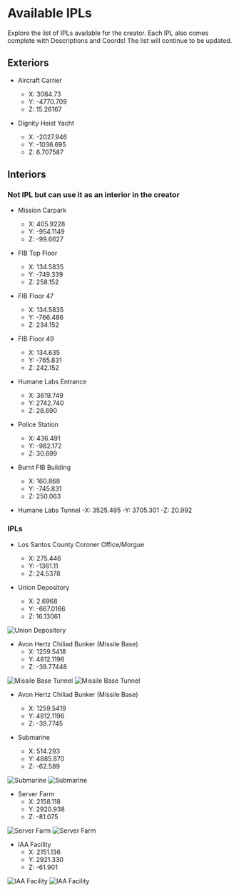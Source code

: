 # Available IPLs

Explore the list of IPLs available for the creator. Each IPL also comes complete with Descriptions and Coords! The list will continue to be updated.

## Exteriors

* Aircraft Carrier
  - X: 3084.73
  - Y: -4770.709
  - Z: 15.26167

* Dignity Heist Yacht
  - X: -2027.946
  - Y: -1036.695
  - Z: 6.707587

## Interiors

### Not IPL but can use it as an interior in the creator
* Mission Carpark
  - X: 405.9228
  - Y: -954.1149
  - Z: -99.6627

* FIB Top Floor
  - X: 134.5835
  - Y: -749.339
  - Z: 258.152

* FIB Floor 47
  - X: 134.5835
  - Y: -766.486
  - Z: 234.152

* FIB Floor 49
  - X: 134.635
  - Y: -765.831
  - Z: 242.152

* Humane Labs Entrance
  - X: 3619.749
  - Y: 2742.740
  - Z: 28.690

* Police Station
  - X: 436.491
  - Y: -982.172
  - Z: 30.699

* Burnt FIB Building
  - X: 160.868
  - Y: -745.831
  - Z: 250.063

* Humane Labs Tunnel 
  -X: 3525.495 
  -Y: 3705.301 
  -Z: 20.992

### IPLs

* Los Santos County Coroner Office/Morgue
  - X: 275.446
  - Y: -1361.11
  - Z: 24.5378

* Union Depository
  - X: 2.6968
  - Y: -667.0166
  - Z: 16.13061
  
![Union Depository](interior-union-depository.jpg)

* Avon Hertz Chiliad Bunker (Missile Base)
  - X: 1259.5418
  - Y: 4812.1196
  - Z: -39.77448

![Missile Base Tunnel](interior-avon-bunker-belong-to-list-12-1.jpg)
![Missile Base Tunnel](interior-avon-bunker-belong-to-list-12-2.jpg)

* Avon Hertz Chiliad Bunker (Missile Base)
  - X: 1259.5419
  - Y: 4812.1196
  - Z: -39.7745

* Submarine
  - X: 514.293
  - Y: 4885.870
  - Z: -62.589

![Submarine](interior-submarine-1.jpg)
![Submarine](interior-submarine-2.jpg)

* Server Farm
  - X: 2158.118
  - Y: 2920.938
  - Z: -81.075

![Server Farm](interior-server-farm-1.jpg)
![Server Farm](interior-server-farm-2.jpg)

* IAA Facility
  - X: 2151.136
  - Y: 2921.330
  - Z: -61.901

![IAA Facility](interior-iaa-facility-1.jpg)
![IAA Facility](interior-iaa-facility-2.jpg)

